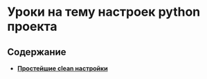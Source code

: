 # Уроки на тему настроек python проекта

## Содержание

- **[Простейшие clean настройки](./settings1/)**
